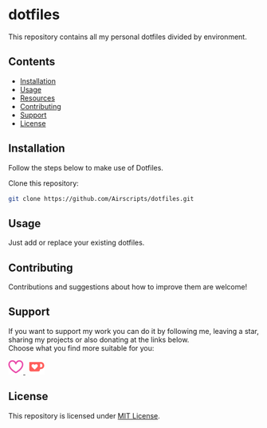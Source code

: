 # dotfiles  
This repository contains all my personal dotfiles divided by environment.  

## Contents
- [Installation](#installation)
- [Usage](#usage)
- [Resources](#resources)
- [Contributing](#contributing)
- [Support](#support)
- [License](#license)

## Installation
Follow the steps below to make use of Dotfiles.

Clone this repository:
```bash
git clone https://github.com/Airscripts/dotfiles.git
```

## Usage
Just add or replace your existing dotfiles.  

## Contributing
Contributions and suggestions about how to improve them are welcome!  

## Support
If you want to support my work you can do it by following me, leaving a star, sharing my projects or also donating at the links below.  
Choose what you find more suitable for you:  

<a href="https://sponsor.airscript.it" target="blank">
  <img src="https://raw.githubusercontent.com/airscripts/assets/main/images/github-sponsors.svg" alt="GitHub Sponsors" width="30px" />
</a>&nbsp;
<a href="https://kofi.airscript.it" target="blank">
  <img src="https://raw.githubusercontent.com/airscripts/assets/main/images/kofi.svg" alt="Kofi" width="30px" />
</a>

## License  
This repository is licensed under [MIT License](https://github.com/Airscripts/dotfiles/blob/main/LICENSE).
